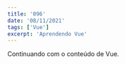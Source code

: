 ```yaml
---
title: '096'
date: '08/11/2021'
tags: ['Vue']
excerpt: 'Aprendendo Vue'
---
```

Continuando com o conteúdo de Vue.
